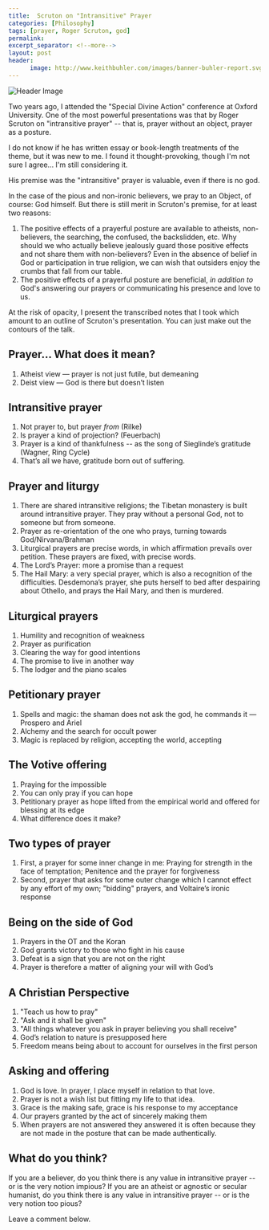```yaml
---
title:  Scruton on "Intransitive" Prayer
categories: [Philosophy]
tags: [prayer, Roger Scruton, god]
permalink: 
excerpt_separator: <!--more-->
layout: post
header:
      image: http://www.keithbuhler.com/images/banner-buhler-report.svg
---
```



![Header Image](https://i0.wp.com/livingchurch.org/covenant/wp-content/uploads/2016/10/Scruton.jpg?resize=1200%2C520)

Two years ago, I attended the "Special Divine Action" conference at Oxford University. One of the most powerful presentations was that by Roger Scruton on "intransitive prayer" -- that is, prayer without an object, prayer as a posture. 

I do not know if he has written essay or book-length treatments of the theme, but it was new to me. I found it thought-provoking, though I'm not sure I agree... I'm still considering it. 

His premise was the "intransitive" prayer is valuable, even if there is no god. 

In the case of the pious and non-ironic believers, we pray to an Object, of course: God himself. But there is still merit in Scruton's premise, for at least two reasons: 

1. The positive effects of a prayerful posture are available to atheists, non-believers, the searching, the confused, the backslidden, etc. Why should we who actually believe jealously guard those positive effects and not share them with non-believers? Even in the absence of belief in God or participation in true religion, we can wish that outsiders enjoy the crumbs that fall from our table. 
2. The positive effects of a prayerful posture are beneficial, *in addition to* God's answering our prayers or communicating his presence and love to us. 

At the risk of opacity, I present the transcribed notes that I took which amount to an outline of Scruton's presentation. You can just make out the contours of the talk. 

<!--more-->

## Prayer... What does it mean?

1. Atheist view — prayer is not just futile, but demeaning
2. Deist view — God is there but doesn’t listen

## Intransitive prayer 

1. Not prayer to, but prayer *from* (Rilke)
3. Is prayer a kind of projection? (Feuerbach)
4. Prayer is a kind of thankfulness -- as the song of Sieglinde’s gratitude (Wagner, Ring Cycle)
6. That’s all we have, gratitude born out of suffering.

## Prayer and liturgy
1. There are shared intransitive religions; the Tibetan monastery is built around intransitive prayer. They pray without a personal God, not to someone but from someone.
3. Prayer as re-orientation of the one who prays, turning towards God/Nirvana/Brahman
4. Liturgical prayers are precise words, in which affirmation prevails over petition. These prayers are fixed, with precise words. 
5. The Lord’s Prayer: more a promise than a request
6. The Hail Mary: a very special prayer, which is also a recognition of the difficulties. Desdemona’s prayer, she puts herself to bed after despairing about Othello, and prays the Hail Mary, and then is murdered.

## Liturgical prayers
1. Humility and recognition of weakness
2. Prayer as purification
3. Clearing the way for good intentions
4. The promise to live in another way
5. The lodger and the piano scales


## Petitionary prayer 
1. Spells and magic: the shaman does not ask the god, he commands it — Prospero and Ariel
2. Alchemy and the search for occult power
3. Magic is replaced by religion, accepting the world, accepting


## The Votive offering
1. Praying for the impossible
2. You can only pray if you can hope
3. Petitionary prayer as hope lifted from the empirical world and offered for blessing at its edge
4. What difference does it make?

## Two types of prayer
1. First, a prayer for some inner change in me: Praying for strength in the face of temptation; Penitence and the prayer for forgiveness
4. Second, prayer that asks for some outer change which I cannot effect by any effort of my own; "bidding" prayers, and Voltaire’s ironic response

## Being on the side of God
1. Prayers in the OT and the Koran
2. God grants victory to those who fight in his cause
3. Defeat is a sign that you are not on the right
4. Prayer is therefore a matter of aligning your will with God’s 

## A Christian Perspective
1. "Teach us how to pray"
2. "Ask and it shall be given"
3. "All things whatever you ask in prayer believing you shall receive"
4. God’s relation to nature is presupposed here
5. Freedom means being about to account for ourselves in the first person

## Asking and offering
1. God is love. In prayer, I place myself in relation to that love. 
2. Prayer is not a wish list but fitting my life to that idea. 
3. Grace is the making safe, grace is his response to my acceptance
4. Our prayers granted by the act of sincerely making them
5. When prayers are not answered they answered it is often because they are not made in the posture that can be made authentically.



## What do you think? 

If you are a believer, do you think there is any value in intransitive prayer -- or is the very notion impious? 
If you are an atheist or agnostic or secular humanist, do you think there is any value in intransitive prayer -- or is the very notion too pious? 

Leave a comment below.